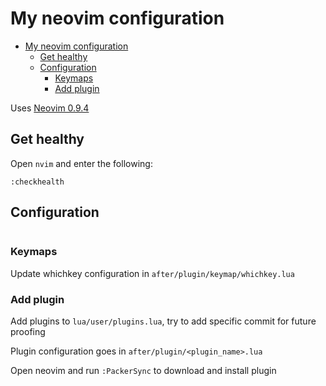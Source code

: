 # My neovim configuration

<!--toc:start-->
- [My neovim configuration](#my-neovim-configuration)
  - [Get healthy](#get-healthy)
  - [Configuration](#configuration)
    - [Keymaps](#keymaps)
    - [Add plugin](#add-plugin)
<!--toc:end-->

Uses [Neovim 0.9.4](https://github.com/neovim/neovim/releases/tag/v0.9.4)

## Get healthy

Open `nvim` and enter the following:

```
:checkhealth
```

## Configuration

```

```

### Keymaps

Update whichkey configuration in `after/plugin/keymap/whichkey.lua`

### Add plugin

Add plugins to `lua/user/plugins.lua`, try to add specific commit for future proofing

Plugin configuration goes in `after/plugin/<plugin_name>.lua`

Open neovim and run `:PackerSync` to download and install plugin
